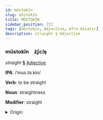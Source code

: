 ```yaml
---
id: mûstokîn
slug: mûstokîn
title: MÛSTOKÎN
sidebar_position: 721
tags: [mûstokîn, Adjective, Afro-Asiatic]
description: straight § Adjective
---
```


### mûstokîn&emsp;<span kind="abugida">ƶ́ʄcɔ̃ɟ</span>

*straight* **§** [Adjective](../../tags/Adjective)

**IPA**: /ˈmus.tɑ.kin/

**Verb**: to be straight

**Noun**: straightness

**Modifier**: straight

<details>
    <summary>Origin</summary>
    Arabic مُسْتَقِيم mustaqīm /mus.ta.qiːm/<br/>
    <em>Afro-Asiatic Language Family</em>
</details>